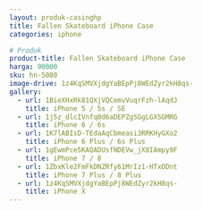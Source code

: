 ```yaml
---
layout: produk-casinghp
title: Fallen Skateboard iPhone Case
categories: iphone

# Produk
product-title: Fallen Skateboard iPhone Case
harga: 90000
sku: hn-5080
image-drive: 1z4KqSMVXjdgYaBEpPj8WEdZyr2kH8qs-
gallery:
  - url: 1BieXHxRk81QXjVQCemvVuqrFzh-lAqdJ
    title: iPhone 5 / 5s / SE
  - url: 1j5z_dlcIVnfq0d6aDEPZgSGgLGXSGMRG
    title: iPhone 6 / 6s
  - url: 1K7lABIsD-TEdaAqCbmeasi3RRKHyGXo2
    title: iPhone 6 Plus / 6s Plus
  - url: 1gEwmPce5KAQADUsfNDEVw_jX8IAmpy9F
    title: iPhone 7 / 8
  - url: 1ZbxKle2FmFkDNZRfy61MrIz1-HTxODnt
    title: iPhone 7 Plus / 8 Plus
  - url: 1z4KqSMVXjdgYaBEpPj8WEdZyr2kH8qs-
    title: iPhone X
---
```

